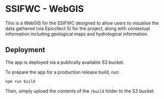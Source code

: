 # SSIFWC - WebGIS

This is a WebGIS for the SSIFWC designed to allow users to visualise the data gathered (via Epicollect 5) for the project, along with contextual information including geological maps and hydrological information.


## Deployment

The app is deployed via a publically available S3 bucket.

To prepare the app for a production release build, run:

    npm run build

Then, simply upload the contents of the `/build` folder to the S3 bucket
